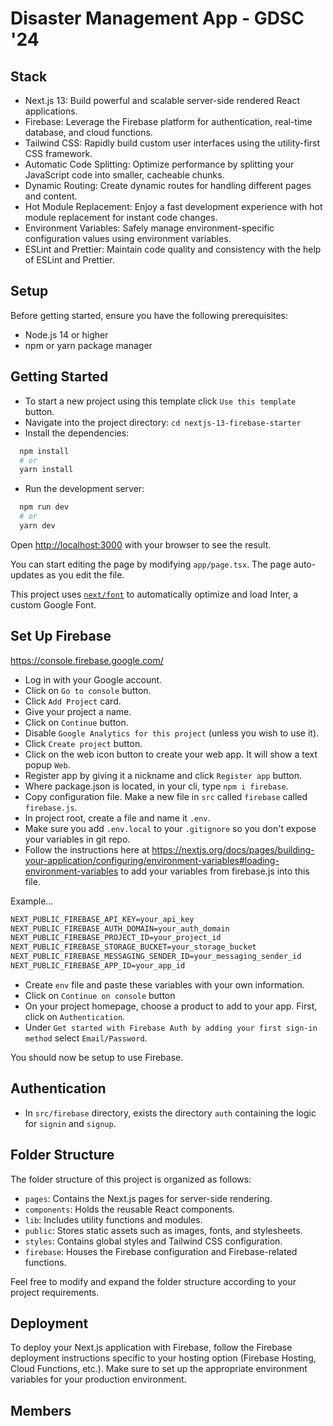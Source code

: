 # Disaster Management App - GDSC '24
 

## Stack

- Next.js 13: Build powerful and scalable server-side rendered React applications.
- Firebase: Leverage the Firebase platform for authentication, real-time database, and cloud functions.
- Tailwind CSS: Rapidly build custom user interfaces using the utility-first CSS framework.
- Automatic Code Splitting: Optimize performance by splitting your JavaScript code into smaller, cacheable chunks.
- Dynamic Routing: Create dynamic routes for handling different pages and content.
- Hot Module Replacement: Enjoy a fast development experience with hot module replacement for instant code changes.
- Environment Variables: Safely manage environment-specific configuration values using environment variables.
- ESLint and Prettier: Maintain code quality and consistency with the help of ESLint and Prettier.

## Setup

Before getting started, ensure you have the following prerequisites:

- Node.js 14 or higher
- npm or yarn package manager

## Getting Started

- To start a new project using this template click `Use this template` button.
- Navigate into the project directory: `cd nextjs-13-firebase-starter`
- Install the dependencies:

```bash
  npm install
  # or
  yarn install
```

- Run the development server:

```bash
  npm run dev
  # or
  yarn dev
```

Open [http://localhost:3000](http://localhost:3000) with your browser to see the result.

You can start editing the page by modifying `app/page.tsx`. The page auto-updates as you edit the file.

This project uses [`next/font`](https://nextjs.org/docs/basic-features/font-optimization) to automatically optimize and load Inter, a custom Google Font.

## Set Up Firebase

<https://console.firebase.google.com/>

- Log in with your Google account.
- Click on `Go to console` button.
- Click `Add Project` card.
- Give your project a name.
- Click on `Continue` button.
- Disable `Google Analytics for this project` (unless you wish to use it).
- Click `Create project` button.
- Click on the web icon button to create your web app. It will show a text popup `Web`.
- Register app by giving it a nickname and click `Register app` button.
- Where package.json is located, in your cli, type `npm i firebase`.
- Copy configuration file. Make a new file in `src` called `firebase` called `firebase.js`.
- In project root, create a file and name it `.env`.
- Make sure you add `.env.local` to your `.gitignore` so you don't expose your variables in git repo.
- Follow the instructions here at <https://nextjs.org/docs/pages/building-your-application/configuring/environment-variables#loading-environment-variables> to add your variables from firebase.js into this file.

Example...

```md
NEXT_PUBLIC_FIREBASE_API_KEY=your_api_key
NEXT_PUBLIC_FIREBASE_AUTH_DOMAIN=your_auth_domain
NEXT_PUBLIC_FIREBASE_PROJECT_ID=your_project_id
NEXT_PUBLIC_FIREBASE_STORAGE_BUCKET=your_storage_bucket
NEXT_PUBLIC_FIREBASE_MESSAGING_SENDER_ID=your_messaging_sender_id
NEXT_PUBLIC_FIREBASE_APP_ID=your_app_id
```

- Create `env` file and paste these variables with your own information.
- Click on `Continue on console` button
- On your project homepage, choose a product to add to your app. First, click on `Authentication`.
- Under `Get started with Firebase Auth by adding your first sign-in method` select `Email/Password`.

You should now be setup to use Firebase.

## Authentication

- In `src/firebase` directory, exists the directory `auth` containing the logic for `signin` and `signup`.

## Folder Structure

The folder structure of this project is organized as follows:

- `pages`: Contains the Next.js pages for server-side rendering.
- `components`: Holds the reusable React components.
- `lib`: Includes utility functions and modules.
- `public`: Stores static assets such as images, fonts, and stylesheets.
- `styles`: Contains global styles and Tailwind CSS configuration.
- `firebase`: Houses the Firebase configuration and Firebase-related functions.

Feel free to modify and expand the folder structure according to your project requirements.

## Deployment

To deploy your Next.js application with Firebase, follow the Firebase deployment instructions specific to your hosting option (Firebase Hosting, Cloud Functions, etc.). Make sure to set up the appropriate environment variables for your production environment.

## Members